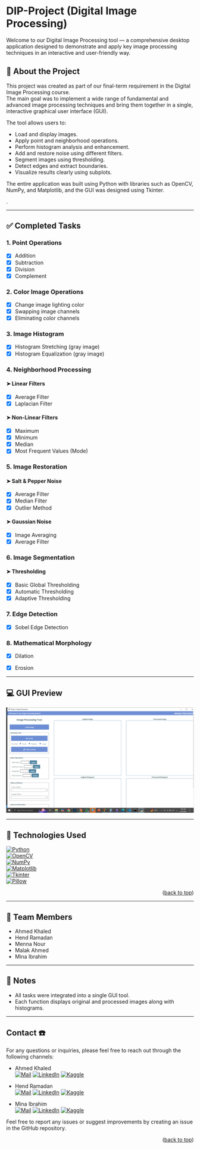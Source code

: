 # DIP-Project (Digital Image Processing)

Welcome to our Digital Image Processing tool — a comprehensive desktop application designed to demonstrate and apply key image processing techniques in an interactive and user-friendly way.

## 📖 About the Project

This project was created as part of our final-term requirement in the Digital Image Processing course.  
The main goal was to implement a wide range of fundamental and advanced image processing techniques and bring them together in a single, interactive graphical user interface (GUI).

The tool allows users to:
- Load and display images.
- Apply point and neighborhood operations.
- Perform histogram analysis and enhancement.
- Add and restore noise using different filters.
- Segment images using thresholding.
- Detect edges and extract boundaries.
- Visualize results clearly using subplots.

The entire application was built using Python with libraries such as OpenCV, NumPy, and Matplotlib, and the GUI was designed using Tkinter.

.

---

## ✅ Completed Tasks

### 1. **Point Operations**
- [x] Addition
- [x] Subtraction
- [x] Division
- [x] Complement

### 2. **Color Image Operations**
- [x] Change image lighting color
- [x] Swapping image channels
- [x] Eliminating color channels

### 3. **Image Histogram**
- [x] Histogram Stretching (gray image)
- [x] Histogram Equalization (gray image)

### 4. **Neighborhood Processing**
#### ➤ Linear Filters
- [x] Average Filter
- [x] Laplacian Filter

#### ➤ Non-Linear Filters
- [x] Maximum
- [x] Minimum
- [x] Median
- [x] Most Frequent Values (Mode)

### 5. **Image Restoration**
#### ➤ Salt & Pepper Noise
- [x] Average Filter
- [x] Median Filter
- [x] Outlier Method

#### ➤ Gaussian Noise
- [x] Image Averaging
- [x] Average Filter

### 6. **Image Segmentation**
#### ➤ Thresholding
- [x] Basic Global Thresholding
- [x] Automatic Thresholding
- [x] Adaptive Thresholding

### 7. **Edge Detection**
- [x] Sobel Edge Detection

### 8. **Mathematical Morphology**
- [x] Dilation
- [x] Erosion



---

## 💻 GUI Preview

![GUI Screenshot](Screenshot%20(1482).png)

---

## 🧰 Technologies Used

[![Python](https://img.shields.io/badge/Python-3776AB?style=for-the-badge&logo=python&logoColor=white)](https://www.python.org)  
[![OpenCV](https://img.shields.io/badge/OpenCV-5C3EE8?style=for-the-badge&logo=opencv&logoColor=white)](https://opencv.org)  
[![NumPy](https://img.shields.io/badge/NumPy-013243?style=for-the-badge&logo=numpy&logoColor=white)](https://numpy.org)  
[![Matplotlib](https://img.shields.io/badge/Matplotlib-11557C?style=for-the-badge&logo=matplotlib&logoColor=white)](https://matplotlib.org)  
[![Tkinter](https://img.shields.io/badge/Tkinter-FFB000?style=for-the-badge&logo=python&logoColor=white)](https://docs.python.org/3/library/tkinter.html)  
[![Pillow](https://img.shields.io/badge/Pillow-ff6600?style=for-the-badge&logo=pillow&logoColor=white)](https://pillow.readthedocs.io/en/stable/index.html#)

<p align="right">(<a href="#readme-top">back to top</a>)</p>


---

## 👥 Team Members
- Ahmed Khaled  
- Hend Ramadan  
- Menna Nour  
- Malak Ahmed  
- Mina Ibrahim  

---

## 📌 Notes
- All tasks were integrated into a single GUI tool.  
- Each function displays original and processed images along with histograms.

---

## Contact ☎️

For any questions or inquiries, please feel free to reach out through the following channels:
- Ahmed Khaled  
[![Mail](https://img.shields.io/badge/Email-D14836?style=for-the-badge&logo=gmail&logoColor=white)](mailto:ahmed.ghaith979@gmail.com)
[![LinkedIn](https://img.shields.io/badge/LinkedIn-0077B5?style=for-the-badge&logo=linkedin&logoColor=white)](https://www.linkedin.com/in/ahmedkhaled369/)
[![Kaggle](https://img.shields.io/badge/Kaggle-20BEFF?style=for-the-badge&logo=Kaggle&logoColor=white)](https://www.kaggle.com/ahmedkhaled369)

- Hend Ramadan  
[![Mail](https://img.shields.io/badge/Email-D14836?style=for-the-badge&logo=gmail&logoColor=white)](mailto:hendtalba@gmail.com)
[![LinkedIn](https://img.shields.io/badge/LinkedIn-0077B5?style=for-the-badge&logo=linkedin&logoColor=white)](https://www.linkedin.com/in/hend-ramadan-72a9712a5)
[![Kaggle](https://img.shields.io/badge/Kaggle-20BEFF?style=for-the-badge&logo=Kaggle&logoColor=white)](https://www.kaggle.com/hannod)

- Mina Ibrahim  
[![Mail](https://img.shields.io/badge/Email-D14836?style=for-the-badge&logo=gmail&logoColor=white)](mailto:minaibrahim365@gmail.com)
[![LinkedIn](https://img.shields.io/badge/LinkedIn-0077B5?style=for-the-badge&logo=linkedin&logoColor=white)](https://www.linkedin.com/in/mina-ibrahim-ab7472313/)
[![Kaggle](https://img.shields.io/badge/Kaggle-20BEFF?style=for-the-badge&logo=Kaggle&logoColor=white)](https://www.kaggle.com/minaibrahim22)

Feel free to report any issues or suggest improvements by creating an issue in the GitHub repository.

<p align="right">(<a href="#readme-top">back to top</a>)</p>

